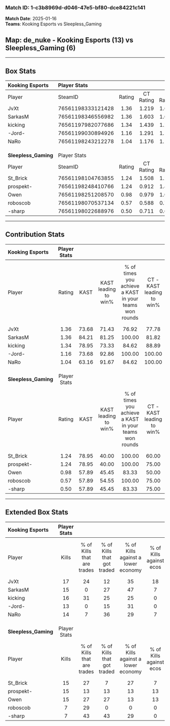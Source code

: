 ### Match ID: 1-c3b8969d-d046-47e5-bf80-dce84221c141  
**Match Date**: 2025-01-16  
**Teams**: Kooking Esports vs Sleepless_Gaming  

## **Map**: de_nuke - Kooking Esports (13) vs Sleepless_Gaming (6)  
---  

## Box Stats  

| **Kooking Esports**  | Player Stats      |        |           |          |       |      |       |         |        |      |     |
| :- | :- | :-: | :-: | :-: | :-: | :-: | :-: | :-: | :-: | :-: | :-: |
| Player               | SteamID           | Rating | CT Rating | T Rating | KAST  | ADR  | Kills | Assists | Deaths | K/D  | HS% |
| JvXt                 | 76561198333121428 |  1.36  |   1.219   |  1.681   | 73.68 | 83.7 |  17   |    5    |   11   | 1.55 | 11  |
| SarkasM              | 76561198346556982 |  1.36  |   1.603   |  1.019   | 84.21 | 87.5 |  15   |    5    |   11   | 1.36 | 53  |
| kicking              | 76561197982077686 |  1.34  |   1.439   |  1.252   | 78.95 | 89.5 |  16   |    5    |   12   | 1.33 | 31  |
| -Jord-               | 76561199030894926 |  1.16  |   1.291   |  1.100   | 73.68 | 78.4 |  13   |    6    |   11   | 1.18 | 61  |
| NaRo                 | 76561198243212278 |  1.04  |   1.176   |  1.198   | 63.16 | 78.4 |  14   |    5    |   14   | 1.00 | 64  |
|                      |                   |        |           |          |       |      |       |         |        |      |     |
|                      |                   |        |           |          |       |      |       |         |        |      |     |
|                      |                   |        |           |          |       |      |       |         |        |      |     |
| **Sleepless_Gaming** | Player Stats      |        |           |          |       |      |       |         |        |      |     |
| Player               | SteamID           | Rating | CT Rating | T Rating | KAST  | ADR  | Kills | Assists | Deaths | K/D  | HS% |
| St_Brick             | 76561198104763855 |  1.24  |   1.508   |  1.210   | 78.95 | 89.7 |  15   |    4    |   14   | 1.07 | 33  |
| prospekt-            | 76561198248410766 |  1.24  |   0.912   |  1.475   | 78.95 | 89.5 |  15   |    5    |   14   | 1.07 | 53  |
| Owen                 | 76561198251208570 |  0.98  |   0.979   |  1.074   | 57.89 | 63.7 |  15   |    1    |   14   | 1.07 | 20  |
| roboscob             | 76561198070537134 |  0.57  |   0.588   |  0.733   | 57.89 | 51.1 |   7   |    4    |   15   | 0.47 | 28  |
| -sharp               | 76561198022688976 |  0.50  |   0.711   |  0.688   | 57.89 | 53.5 |   7   |    6    |   18   | 0.39 | 57  |
---  

## Contribution Stats  

| **Kooking Esports**  | Player Stats |       |                      |                                                        |                           |                                                             |                          |                                                            |
| :- | :-: | :-: | :-: | :-: | :-: | :-: | :-: | :-: |
| Player               |    Rating    | KAST  | KAST leading to win% | % of times you achieve a KAST in your teams won rounds | CT - KAST leading to win% | CT - % of times you achieve a KAST in your teams won rounds | T - KAST leading to win% | T - % of times you achieve a KAST in your teams won rounds |
| JvXt                 |     1.36     | 73.68 |        71.43         |                         76.92                          |           77.78           |                            77.78                            |          60.00           |                           75.00                            |
| SarkasM              |     1.36     | 84.21 |        81.25         |                         100.00                         |           81.82           |                           100.00                            |          80.00           |                           100.00                           |
| kicking              |     1.34     | 78.95 |        73.33         |                         84.62                          |           88.89           |                            88.89                            |          50.00           |                           75.00                            |
| -Jord-               |     1.16     | 73.68 |        92.86         |                         100.00                         |          100.00           |                           100.00                            |          80.00           |                           100.00                           |
| NaRo                 |     1.04     | 63.16 |        91.67         |                         84.62                          |          100.00           |                            88.89                            |          75.00           |                           75.00                            |
|                      |              |       |                      |                                                        |                           |                                                             |                          |                                                            |
|                      |              |       |                      |                                                        |                           |                                                             |                          |                                                            |
|                      |              |       |                      |                                                        |                           |                                                             |                          |                                                            |
| **Sleepless_Gaming** | Player Stats |       |                      |                                                        |                           |                                                             |                          |                                                            |
| Player               |    Rating    | KAST  | KAST leading to win% | % of times you achieve a KAST in your teams won rounds | CT - KAST leading to win% | CT - % of times you achieve a KAST in your teams won rounds | T - KAST leading to win% | T - % of times you achieve a KAST in your teams won rounds |
| St_Brick             |     1.24     | 78.95 |        40.00         |                         100.00                         |           60.00           |                           100.00                            |          30.00           |                           100.00                           |
| prospekt-            |     1.24     | 78.95 |        40.00         |                         100.00                         |           75.00           |                           100.00                            |          27.27           |                           100.00                           |
| Owen                 |     0.98     | 57.89 |        45.45         |                         83.33                          |           50.00           |                            66.67                            |          42.86           |                           100.00                           |
| roboscob             |     0.57     | 57.89 |        54.55         |                         100.00                         |           75.00           |                           100.00                            |          42.86           |                           100.00                           |
| -sharp               |     0.50     | 57.89 |        45.45         |                         83.33                          |           75.00           |                           100.00                            |          28.57           |                           66.67                            |
---  

## Extended Box Stats  

| **Kooking Esports**  | Player Stats |                            |                            |                                    |                         |                              |                                 |        |                             |                                     |                          |                               |                            |
| :- | :-: | :-: | :-: | :-: | :-: | :-: | :-: | :-: | :-: | :-: | :-: | :-: | :-: |
| Player               |    Kills     | % of Kills that are trades | % of Kills that got traded | % of Kills against a lower economy | % of Kills against ecos | % of Kills that are flawless | % of Kills that are close duels | Deaths | % of Deaths that get traded | % of Deaths against a lower economy | % of Deaths against ecos | % of Deaths that are flawless | % of Deaths that are close |
| JvXt                 |      17      |             24             |             12             |                 35                 |           18            |              82              |                0                |   11   |              9              |                  9                  |            0             |              64               |             0              |
| SarkasM              |      15      |             0              |             27             |                 47                 |            7            |              53              |                0                |   11   |              9              |                  0                  |            0             |              45               |             18             |
| kicking              |      16      |             31             |             25             |                 25                 |            0            |              63              |               19                |   12   |              8              |                  8                  |            0             |              58               |             8              |
| -Jord-               |      13      |             0              |             15             |                 31                 |            0            |              69              |                8                |   11   |             18              |                  0                  |            0             |              82               |             0              |
| NaRo                 |      14      |             7              |             36             |                 29                 |            7            |              43              |                7                |   14   |             36              |                 14                  |            0             |              50               |             21             |
|                      |              |                            |                            |                                    |                         |                              |                                 |        |                             |                                     |                          |                               |                            |
|                      |              |                            |                            |                                    |                         |                              |                                 |        |                             |                                     |                          |                               |                            |
|                      |              |                            |                            |                                    |                         |                              |                                 |        |                             |                                     |                          |                               |                            |
| **Sleepless_Gaming** | Player Stats |                            |                            |                                    |                         |                              |                                 |        |                             |                                     |                          |                               |                            |
| Player               |    Kills     | % of Kills that are trades | % of Kills that got traded | % of Kills against a lower economy | % of Kills against ecos | % of Kills that are flawless | % of Kills that are close duels | Deaths | % of Deaths that get traded | % of Deaths against a lower economy | % of Deaths against ecos | % of Deaths that are flawless | % of Deaths that are close |
| St_Brick             |      15      |             27             |             7              |                 27                 |            7            |              67              |                7                |   14   |             21              |                  0                  |            0             |              71               |             14             |
| prospekt-            |      15      |             13             |             13             |                 13                 |           13            |              60              |               13                |   14   |              7              |                  0                  |            0             |              86               |             0              |
| Owen                 |      15      |             27             |             27             |                 13                 |           13            |              53              |                7                |   14   |             14              |                  7                  |            0             |              71               |             7              |
| roboscob             |      7       |             29             |             0              |                 0                  |            0            |              57              |               29                |   15   |             27              |                  7                  |            0             |              53               |             0              |
| -sharp               |      7       |             43             |             43             |                 29                 |            0            |              57              |                0                |   18   |             39              |                  6                  |            0             |              39               |             11             |
